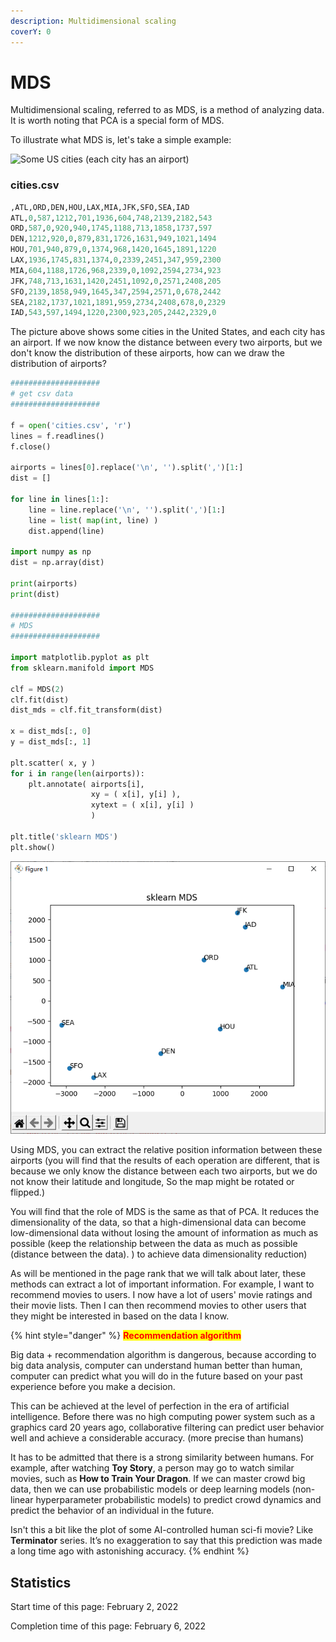 ```yaml
---
description: Multidimensional scaling
coverY: 0
---
```


# MDS

Multidimensional scaling, referred to as MDS, is a method of analyzing data. It is worth noting that PCA is a special form of MDS.

To illustrate what MDS is, let's take a simple example:

![Some US cities (each city has an airport)](../.gitbook/assets/cities\_map.jpg)

### cities.csv

```python
,ATL,ORD,DEN,HOU,LAX,MIA,JFK,SFO,SEA,IAD
ATL,0,587,1212,701,1936,604,748,2139,2182,543
ORD,587,0,920,940,1745,1188,713,1858,1737,597
DEN,1212,920,0,879,831,1726,1631,949,1021,1494
HOU,701,940,879,0,1374,968,1420,1645,1891,1220
LAX,1936,1745,831,1374,0,2339,2451,347,959,2300
MIA,604,1188,1726,968,2339,0,1092,2594,2734,923
JFK,748,713,1631,1420,2451,1092,0,2571,2408,205
SFO,2139,1858,949,1645,347,2594,2571,0,678,2442
SEA,2182,1737,1021,1891,959,2734,2408,678,0,2329
IAD,543,597,1494,1220,2300,923,205,2442,2329,0
```

The picture above shows some cities in the United States, and each city has an airport. If we now know the distance between every two airports, but we don't know the distribution of these airports, how can we draw the distribution of airports?

```python
####################
# get csv data
####################

f = open('cities.csv', 'r')
lines = f.readlines()
f.close()

airports = lines[0].replace('\n', '').split(',')[1:]
dist = []

for line in lines[1:]:
    line = line.replace('\n', '').split(',')[1:]
    line = list( map(int, line) )
    dist.append(line)

import numpy as np
dist = np.array(dist)

print(airports)
print(dist)

####################
# MDS
####################

import matplotlib.pyplot as plt
from sklearn.manifold import MDS

clf = MDS(2)
clf.fit(dist)
dist_mds = clf.fit_transform(dist)

x = dist_mds[:, 0]
y = dist_mds[:, 1]

plt.scatter( x, y )
for i in range(len(airports)):
    plt.annotate( airports[i],
                  xy = ( x[i], y[i] ),
                  xytext = ( x[i], y[i] )
                  )

plt.title('sklearn MDS')
plt.show()
```

![sklearn MDS](../.gitbook/assets/MDS.PNG)

Using MDS, you can extract the relative position information between these airports (you will find that the results of each operation are different, that is because we only know the distance between each two airports, but we do not know their latitude and longitude, So the map might be rotated or flipped.)

You will find that the role of MDS is the same as that of PCA. It reduces the dimensionality of the data, so that a high-dimensional data can become low-dimensional data without losing the amount of information as much as possible (keep the relationship between the data as much as possible (distance between the data). ) to achieve data dimensionality reduction)

As will be mentioned in the page rank that we will talk about later, these methods can extract a lot of important information. For example, I want to recommend movies to users. I now have a lot of users' movie ratings and their movie lists. Then I can then recommend movies to other users that they might be interested in based on the data I know.

{% hint style="danger" %}
<mark style="color:red;">**Recommendation algorithm**</mark>

Big data + recommendation algorithm is dangerous, because according to big data analysis, computer can understand human better than human, computer can predict what you will do in the future based on your past experience before you make a decision.

This can be achieved at the level of perfection in the era of artificial intelligence. Before there was no high computing power system such as a graphics card 20 years ago, collaborative filtering can predict user behavior well and achieve a considerable accuracy. (more precise than humans)

It has to be admitted that there is a strong similarity between humans. For example, after watching **Toy Story**, a person may go to watch similar movies, such as **How to Train Your Dragon**. If we can master crowd big data, then we can use probabilistic models or deep learning models (non-linear hyperparameter probabilistic models) to predict crowd dynamics and predict the behavior of an individual in the future.

Isn't this a bit like the plot of some AI-controlled human sci-fi movie? Like **Terminator** series. It’s no exaggeration to say that this prediction was made a long time ago with astonishing accuracy.
{% endhint %}

## Statistics

Start time of this page: February 2, 2022

Completion time of this page: February 6, 2022
